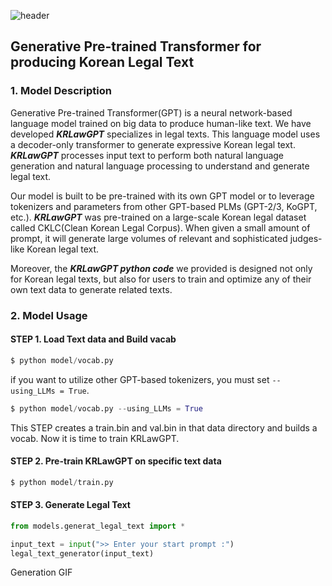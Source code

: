 ![header](https://capsule-render.vercel.app/api?type=wave&color=auto&height=300&section=header&text=KRLawGPT&fontSize=80)

## Generative Pre-trained Transformer for producing Korean Legal Text

### 1. Model Description

 Generative Pre-trained Transformer(GPT) is a neural network-based language model trained on big data to produce human-like text. We have developed ***KRLawGPT*** specializes in legal texts. This language model uses a decoder-only transformer to generate expressive Korean legal text. ***KRLawGPT*** processes input text to perform both natural language generation and natural language processing to understand and generate legal text. 
 
  Our model is built to be pre-trained with its own GPT model or to leverage tokenizers and parameters from other GPT-based PLMs (GPT-2/3, KoGPT, etc.).
 ***KRLawGPT*** was pre-trained on a large-scale Korean legal dataset called CKLC(Clean Korean Legal Corpus). When given a small amount of prompt, it will generate large volumes of relevant and sophisticated judges-like Korean legal text.
 
 Moreover, the ***KRLawGPT python code*** we provided is designed not only for Korean legal texts, but also for users to train and optimize any of their own text data to generate related texts.


### 2. Model Usage

#### STEP 1. Load Text data and Build vacab

```python
$ python model/vocab.py
```

if you want to utilize other GPT-based tokenizers, you must set ```--using_LLMs = True```.
```python
$ python model/vocab.py --using_LLMs = True
```
This STEP creates a train.bin and val.bin in that data directory and builds a vocab. Now it is time to train KRLawGPT.

#### STEP 2. Pre-train KRLawGPT on specific text data

```python
$ python model/train.py
```

#### STEP 3. Generate Legal Text

```python
from models.generat_legal_text import *

input_text = input(">> Enter your start prompt :")
legal_text_generator(input_text)
```

Generation GIF
